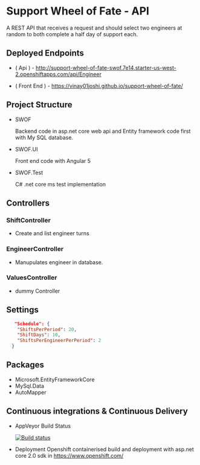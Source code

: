 # Support Wheel of Fate - API
A REST API that receives a request and should select two engineers at random to both complete a half day of support each.

##   Deployed Endpoints
-   ( Api ) - http://support-wheel-of-fate-swof.7e14.starter-us-west-2.openshiftapps.com/api/Engineer

- ( Front End ) - https://vinay01joshi.github.io/support-wheel-of-fate/
##   Project Structure
- SWOF 
    
    Backend code in asp.net core web api and Entity framework code first with My SQL database.
- SWOF.UI
    
    Front end code with Angular 5
- SWOF.Test

    C# .net core ms test implementation

##   Controllers
### ShiftController
- Create and list engineer turns

### EngineerController
- Manupulates engineer in database.

### ValuesController
- dummy Controller
## Settings
```json
   "Schedule": {
    "ShiftsPerPeriod": 20,
    "ShiftDays": 10,
    "ShiftsPerEngineerPerPeriod": 2
  }
```
## Packages
- Microsoft.EntityFrameworkCore
- MySql.Data
- AutoMapper
## Continuous integrations & Continuous Delivery

- AppVeyor Build Status

    [![Build status](https://ci.appveyor.com/api/projects/status/p2nguxv1kg5r596e/branch/master?svg=true)](https://ci.appveyor.com/project/vinay01joshi18498/support-wheel-of-fate/branch/master)

- Deployment
    Openshift containerised build and deployment with asp.net core 2.0 sdk in https://www.openshift.com/



